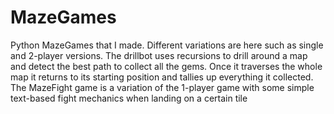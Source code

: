 # MazeGames
Python MazeGames that I made. Different variations are here such as single and 2-player versions. The drillbot uses recursions to drill around a map and detect the best path to collect all the gems. Once it traverses the whole map it returns to its starting position and tallies up everything it collected. The MazeFight game is a variation of the 1-player game with some simple text-based fight mechanics when landing on a certain tile
